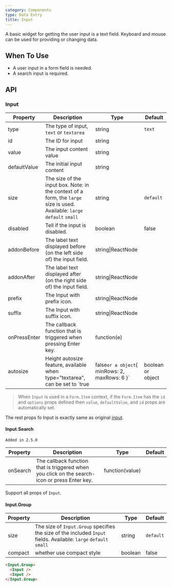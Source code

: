 ```yaml
---
category: Components
type: Data Entry
title: Input
---
```


A basic widget for getting the user input is a text field.
Keyboard and mouse can be used for providing or changing data.

## When To Use

- A user input in a form field is needed.
- A search input is required.

## API

### Input

| Property       | Description           | Type     | Default       |
|----------------|-----------------------|----------|---------------|
| type | The type of input, `text` or `textarea` | string  | `text`    |
| id | The ID for input | string |   |
| value | The input content value | string |   |
| defaultValue | The initial input content | string |   |
| size | The size of the input box. Note: in the context of a form, the `large` size is used. Available: `large` `default` `small` | string | `default` |
| disabled | Tell if the input is disabled. | boolean | false |
| addonBefore | The label text displayed before (on the left side of) the input field. | string\|ReactNode |   |
| addonAfter | The label text displayed after (on the right side of) the input field. | string\|ReactNode  |   |
| prefix | The Input with prefix icon. | string\|ReactNode | |
| suffix | The Input with suffix icon. | string\|ReactNode | |
| onPressEnter | The callback function that is triggered when pressing Enter key. | function(e) |   |
| autosize | Height autosize feature, available when type="textarea", can be set to `true|false` or a object `{ minRows: 2, maxRows: 6 }` | boolean or object | false |

> When `Input` is used in a `Form.Item` context, if the `Form.Item` has the `id` and `options` props defined
then `value`, `defaultValue`, and `id` props are automatically set.

The rest props fo Input is exactly same as original [input](https://facebook.github.io/react/docs/events.html#supported-events).


#### Input.Search

`Added in 2.5.0`

| Property  | Description                          | Type       | Default |
|-----------|--------------------------------------|------------|---------|
| onSearch | The callback function that is triggered when you click on the search-icon or press Enter key. | function(value) |  |

Support all props of `Input`.

#### Input.Group

| Property  | Description                      | Type   | Default   |
|-----------|----------------------------------|--------|-----------|
|  size | The size of `Input.Group` specifies the size of the included `Input` fields. Available: `large` `default` `small` | string | `default` |
|  compact | whether use compact style | boolean | false |


```html
<Input.Group>
  <Input />
  <Input />
</Input.Group>
```
